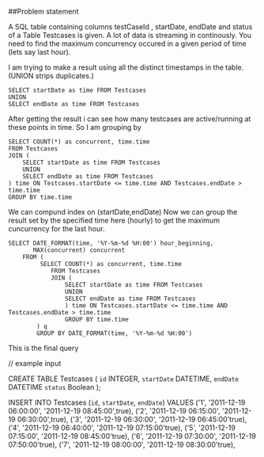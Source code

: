 ##Problem statement

A SQL table containing columns testCaseId , startDate, endDate and status of a Table Testcases is given.
A lot of data is streaming in continously. You need to find the maximum concurrency occured in a given period of time (lets say last hour).


I am trying to make a result using all the distinct timestamps in the table. (UNION strips duplicates.)

 ```
 SELECT startDate as time FROM Testcases
 UNION 
 SELECT endDate as time FROM Testcases
 ```
 
 After getting the result i can see how many testcases are active/running at these points in time. So I am grouping by 
 
```
SELECT COUNT(*) as concurrent, time.time
FROM Testcases 
JOIN (
    SELECT startDate as time FROM Testcases
    UNION 
    SELECT endDate as time FROM Testcases
) time ON Testcases.startDate <= time.time AND Testcases.endDate > time.time
GROUP BY time.time
```

We can compund index on (startDate,endDate) 
Now we can group the result set by the specified time here (hourly) to get the maximum cuncurrency for the last hour.

```
SELECT DATE_FORMAT(time, '%Y-%m-%d %H:00') hour_beginning,
       MAX(concurrent) concurrent
    FROM (
         SELECT COUNT(*) as concurrent, time.time
            FROM Testcases 
            JOIN (
                SELECT startDate as time FROM Testcases
                UNION 
                SELECT endDate as time FROM Testcases
                ) time ON Testcases.startDate <= time.time AND Testcases.endDate > time.time
                GROUP BY time.time
        ) q
        GROUP BY DATE_FORMAT(time, '%Y-%m-%d %H:00') 
 ```

This is the final query


// example input

CREATE TABLE Testcases (
  `id` INTEGER,
  `startDate` DATETIME,
  `endDate` DATETIME
  `status` Boolean
);

INSERT INTO Testcases
  (`id`, `startDate`, `endDate`)
VALUES
  ('1', '2011-12-19 06:00:00', '2011-12-19 08:45:00',true),
  ('2', '2011-12-19 06:15:00', '2011-12-19 06:30:00',true),
  ('3', '2011-12-19 06:30:00', '2011-12-19 06:45:00'true),
  ('4', '2011-12-19 06:40:00', '2011-12-19 07:15:00'true),
  ('5', '2011-12-19 07:15:00', '2011-12-19 08:45:00'true),
  ('6', '2011-12-19 07:30:00', '2011-12-19 07:50:00'true),
  ('7', '2011-12-19 08:00:00', '2011-12-19 08:30:00'true),










